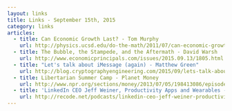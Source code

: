 ```yaml
---
layout: links
title: Links - September 15th, 2015
category: links
articles:
  - title: Can Economic Growth Last? - Tom Murphy
    url: http://physics.ucsd.edu/do-the-math/2011/07/can-economic-growth-last/
  - title: The Bubble, the Stampede, and the Aftermath - David Warsh
    url: http://www.economicprincipals.com/issues/2015.09.13/1805.html
  - title: "Let's talk about iMessage (again) - Matthew Green"
    url: http://blog.cryptographyengineering.com/2015/09/lets-talk-about-imessage-again.html
  - title: Libertarian Summer Camp - Planet Money
    url: http://www.npr.org/sections/money/2013/07/05/198413086/episode-286-libertarian-summer-camp
  - title: 'LinkedIn CEO Jeff Weiner, Productivity Apps and Wearables - Kara Swisher (Re/code Decode)'
    url: http://recode.net/podcasts/linkedin-ceo-jeff-weiner-productivity-apps-and-wearables-2/
---
```

